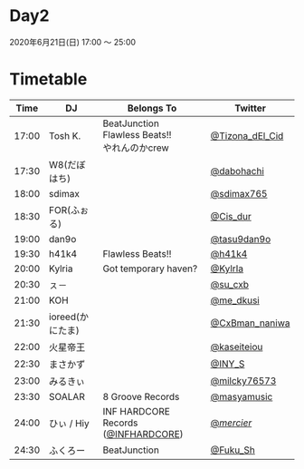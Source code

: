 # Day2

2020年6月21日(日) 17:00 ～ 25:00

# Timetable

| Time  | DJ | Belongs To | Twitter |
| ------ | ------ | ------ | ------ |
| 17:00 | Tosh K. | BeatJunction <br> Flawless Beats!! <br> やれんのかcrew | [@Tizona_dEl_Cid](https://twitter.com/Tizona_dEl_Cid) |
| 17:30 | W8(だぼはち) |  | [@dabohachi](https://twitter.com/dabohachi) |
| 18:00 | sdimax |  | [@sdimax765](https://twitter.com/sdimax765) |
| 18:30 | FOR(ふぉる) | | [@Cis_dur](https://twitter.com/Cis_dur) |
| 19:00 | dan9o |  | [@tasu9dan9o](https://twitter.com/tasu9dan9o)  |
| 19:30 | h41k4 | Flawless Beats!! | [@h41k4](https://twitter.com/h41k4) |
| 20:00 | Kylria | Got temporary haven? | [@KylrIa](https://twitter.com/KylrIa) |
| 20:30 | ㇲ－ | | [@su_cxb](https://twitter.com/su_cxb) |
| 21:00 | KOH | | [@me_dkusi](https://twitter.com/me_dkusi) |
| 21:30 | ioreed(かにたま) | | [@CxBman_naniwa](https://twitter.com/CxBman_naniwa) |
| 22:00 | 火星帝王 | | [@kaseiteiou](https://twitter.com/kaseiteiou) |
| 22:30 | まさかず | | [@INY_S](https://twitter.com/INY_S) |
| 23:00 | みるきぃ | | [@milcky76573](https://twitter.com/milcky76573) |
| 23:30 | SOALAR | 8 Groove Records | [@masyamusic](https://twitter.com/masyamusic) |
| 24:00 | ひぃ / Hiy | INF HARDCORE Records ([@INFHARDCORE](https://twitter.com/INFHARDCORE)) | [@_mercier_](https://twitter.com/_mercier_) |
| 24:30 | ふくろー | BeatJunction | [@Fuku_Sh](https://twitter.com/Fuku_Sh) |
